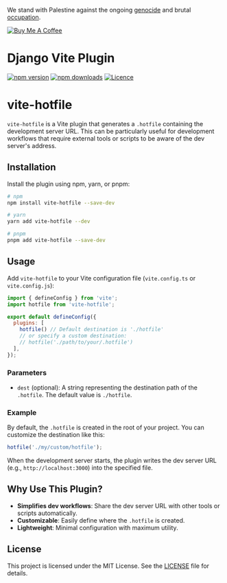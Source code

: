 We stand with Palestine  against the ongoing [genocide](https://twitter.com/A_Abdelrahman0/status/1720100566368743555) and brutal [occupation](https://twitter.com/A_Abdelrahman0/status/1732448343639327122).

[![Buy Me A Coffee](https://cdn.buymeacoffee.com/buttons/default-orange.png)](https://www.buymeacoffee.com/protibimbok)

# Django Vite Plugin

[![npm version](https://img.shields.io/npm/v/vite-hotfile)](https://www.npmjs.com/package/vite-hotfile)
[![npm downloads](https://img.shields.io/npm/dt/vite-hotfile)](https://www.npmjs.com/package/vite-hotfile)
[![Licence](https://img.shields.io/npm/l/vite-hotfile)](https://www.npmjs.com/package/vite-hotfile)

# vite-hotfile

`vite-hotfile` is a Vite plugin that generates a `.hotfile` containing the development server URL. This can be particularly useful for development workflows that require external tools or scripts to be aware of the dev server's address.

## Installation

Install the plugin using npm, yarn, or pnpm:

```bash
# npm
npm install vite-hotfile --save-dev

# yarn
yarn add vite-hotfile --dev

# pnpm
pnpm add vite-hotfile --save-dev
```

## Usage

Add `vite-hotfile` to your Vite configuration file (`vite.config.ts` or `vite.config.js`):

```javascript
import { defineConfig } from 'vite';
import hotfile from 'vite-hotfile';

export default defineConfig({
  plugins: [
    hotfile() // Default destination is './hotfile'
    // or specify a custom destination:
    // hotfile('./path/to/your/.hotfile')
  ],
});
```

### Parameters

- `dest` (optional): A string representing the destination path of the `.hotfile`. The default value is `./hotfile`.

### Example

By default, the `.hotfile` is created in the root of your project. You can customize the destination like this:

```javascript
hotfile('./my/custom/hotfile');
```

When the development server starts, the plugin writes the dev server URL (e.g., `http://localhost:3000`) into the specified file.

## Why Use This Plugin?

- **Simplifies dev workflows**: Share the dev server URL with other tools or scripts automatically.
- **Customizable**: Easily define where the `.hotfile` is created.
- **Lightweight**: Minimal configuration with maximum utility.

## License

This project is licensed under the MIT License. See the [LICENSE](LICENSE) file for details.
